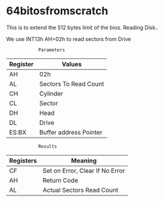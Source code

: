 # 64bitosfromscratch
This is to extend the 512 bytes limit of the bios. 
Reading Disk..

We use INT13h AH=02h to read sectors from Drive

                Parameters
| Register | Values |
| --- | --- |
| AH | 02h|
| AL | Sectors To Read Count |
| CH | Cylinder |
| CL | Sector |
| DH | Head |
| DL | Drive|
| ES:BX | Buffer address Pointer |

                Results
| Registers | Meaning |
| --- | --- | 
| CF | Set on Error, Clear If No Error |
| AH | Return Code |
| AL | Actual Sectors Read Count |